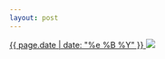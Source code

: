 ```yaml
---
layout: post
---
```


<p>
  <a href="/220">
    <time>{{ page.date | date: "%e %B %Y" }}</time>
    <img src="https://s3.amazonaws.com/life.aaronjgreenberg.com/220.jpg">
  </a>
  
</p>
